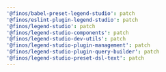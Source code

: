 ```yaml
---
'@finos/babel-preset-legend-studio': patch
'@finos/eslint-plugin-legend-studio': patch
'@finos/legend-studio': patch
'@finos/legend-studio-components': patch
'@finos/legend-studio-dev-utils': patch
'@finos/legend-studio-plugin-management': patch
'@finos/legend-studio-plugin-query-builder': patch
'@finos/legend-studio-preset-dsl-text': patch
---
```

